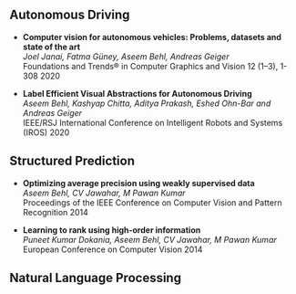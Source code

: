 ## Autonomous Driving

* **Computer vision for autonomous vehicles: Problems, datasets and state of the art**\
*Joel Janai, Fatma Güney, Aseem Behl, Andreas Geiger*\
Foundations and Trends® in Computer Graphics and Vision 12 (1–3), 1-308 2020

* **Label Efficient Visual Abstractions for Autonomous Driving**\
*Aseem Behl, Kashyap Chitta, Aditya Prakash, Eshed Ohn-Bar and Andreas Geiger*\
IEEE/RSJ International Conference on Intelligent Robots and Systems (IROS) 2020


## Structured Prediction

* **Optimizing average precision using weakly supervised data**\
*Aseem Behl, CV Jawahar, M Pawan Kumar*\
Proceedings of the IEEE Conference on Computer Vision and Pattern Recognition 2014

* **Learning to rank using high-order information**\
*Puneet Kumar Dokania, Aseem Behl, CV Jawahar, M Pawan Kumar*\
European Conference on Computer Vision 2014

## Natural Language Processing
